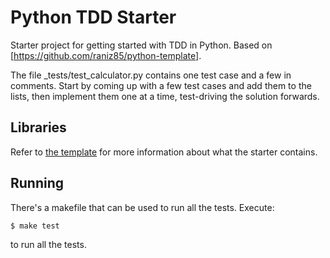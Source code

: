 # Python TDD Starter
Starter project for getting started with TDD in Python. Based on [https://github.com/raniz85/python-template].

The file _tests/test_calculator.py contains one test case and a few in comments. Start by coming
up with a few test cases and add them to the lists, then implement them one at a time, test-driving the
solution forwards.

## Libraries
Refer to [the template](https://github.com/Raniz85/python-template#technologies) for more information about what
the starter contains.

## Running
There's a makefile that can be used to run all the tests. Execute:

```shell
$ make test
```

to run all the tests.
